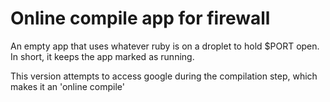 Online compile app for firewall
===============================

An empty app that uses whatever ruby is on a droplet to hold $PORT open.
In short, it keeps the app marked as running.

This version attempts to access google during the compilation step, which
makes it an 'online compile'

